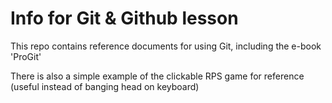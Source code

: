 # Info for Git & Github lesson

This repo contains reference documents for using Git, including the e-book 'ProGit'

There is also a simple example of the clickable RPS game for reference (useful instead of banging head on keyboard)
